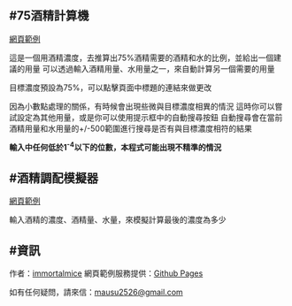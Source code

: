 #75酒精計算機
--
[網頁範例](https://immortalmice.github.io/75alcohol/)

這是一個用酒精濃度，去推算出75%酒精需要的酒精和水的比例，並給出一個建議的用量
可以透過輸入酒精用量、水用量之一，來自動計算另一個需要的用量

目標濃度預設為75%，可以點擊頁面中標題的連結來做更改

因為小數點處理的關係，有時候會出現些微與目標濃度相異的情況
這時你可以嘗試設定為其他用量，或是你可以使用提示框中的自動搜尋按鈕
自動搜尋會在當前酒精用量和水用量的+/-500範圍進行搜尋是否有與目標濃度相符的結果

**輸入中任何低於1<sup>-4</sup>以下的位數，本程式可能出現不精準的情況**

#酒精調配模擬器
--
[網頁範例](https://immortalmice.github.io/75alcohol/simulator.html)

輸入酒精的濃度、酒精量、水量，來模擬計算最後的濃度為多少

#資訊
--
作者：[immortalmice](https://github.com/immortalmice)
網頁範例服務提供：[Github Pages](https://pages.github.com/)

如有任何疑問，請來信：[mausu2526@gmail.com](mausu2526@gmail.com)

